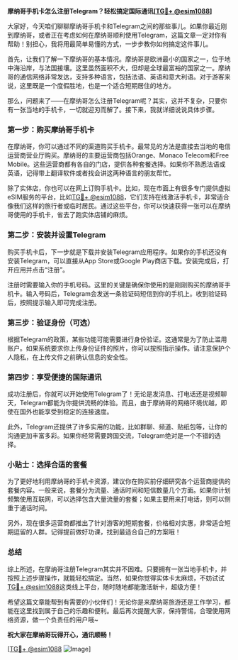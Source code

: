 **摩纳哥手机卡怎么注册Telegram？轻松搞定国际通讯[[TG💪+ @esim1088](https://t.me/s/esim1088)]**

大家好，今天咱们聊聊摩纳哥手机卡和Telegram之间的那些事儿。如果你最近刚到摩纳哥，或者正在考虑如何在摩纳哥顺利使用Telegram，这篇文章一定对你有帮助！别担心，我将用最简单易懂的方式，一步步教你如何搞定这件事儿。

首先，让我们了解一下摩纳哥的基本情况。摩纳哥是欧洲最小的国家之一，位于地中海沿岸，与法国接壤。这里虽然面积不大，但却是全球最富裕的国家之一。摩纳哥的通信网络非常发达，支持多种语言，包括法语、英语和意大利语。对于游客来说，这里既是一个度假胜地，也是一个适合短期居住的地方。

那么，问题来了——在摩纳哥怎么注册Telegram呢？其实，这并不复杂，只要你有一张当地的手机卡，一切就迎刃而解了。接下来，我就详细说说具体步骤。

### 第一步：购买摩纳哥手机卡

在摩纳哥，你可以通过不同的渠道购买手机卡。最常见的方法是直接去当地的电信运营商营业厅购买。摩纳哥的主要运营商包括Orange、Monaco Telecom和Free Mobile。这些运营商都有各自的门店，提供各种套餐选择。如果你不熟悉法语或英语，记得带上翻译软件或者找会讲这两种语言的朋友帮忙。

除了实体店，你也可以在网上订购手机卡。比如，现在市面上有很多专门提供虚拟eSIM服务的平台，比如[TG💪+ @esim1088](https://t.me/s/esim1088)，它们支持在线激活手机卡，非常适合像我们这样的旅行者或临时居民。通过这些平台，你可以快速获得一张可以在摩纳哥使用的手机卡，省去了跑实体店铺的麻烦。

### 第二步：安装并设置Telegram

购买手机卡后，下一步就是下载并安装Telegram应用程序。如果你的手机还没有安装Telegram，可以直接从App Store或Google Play商店下载。安装完成后，打开应用并点击“注册”。

注册时需要输入你的手机号码。这里的关键是确保你使用的是刚刚购买的摩纳哥手机卡。输入号码后，Telegram会发送一条验证码短信到你的手机上。收到验证码后，按照提示输入即可完成注册。

### 第三步：验证身份（可选）

根据Telegram的政策，某些功能可能需要进行身份验证。这通常是为了防止滥用账户。如果系统要求你上传身份证件的照片，你可以按照指示操作。请注意保护个人隐私，在上传文件之前确认信息的安全性。

### 第四步：享受便捷的国际通讯

成功注册后，你就可以开始使用Telegram了！无论是发消息、打电话还是视频聊天，Telegram都能为你提供流畅的体验。而且，由于摩纳哥的网络环境优越，即使在国外也能享受到稳定的连接速度。

此外，Telegram还提供了许多实用的功能，比如群聊、频道、贴纸包等，让你的沟通更加丰富多彩。如果你经常需要跨国交流，Telegram绝对是一个不错的选择。

### 小贴士：选择合适的套餐

为了更好地利用摩纳哥的手机卡资源，建议你在购买前仔细研究各个运营商提供的套餐内容。一般来说，套餐分为流量、通话时间和短信数量几个方面。如果你计划频繁使用互联网，可以选择包含大量流量的套餐；如果主要用来打电话，则可以侧重于通话时间。

另外，现在很多运营商都推出了针对游客的短期套餐，价格相对实惠，非常适合短期逗留的人群。记得提前做好功课，找到最适合自己的方案哦！

### 总结

综上所述，在摩纳哥注册Telegram其实并不困难。只要拥有一张当地手机卡，并按照上述步骤操作，就能轻松搞定。当然，如果你觉得实体卡太麻烦，不妨试试[TG💪+ @esim1088](https://t.me/s/esim1088)这类线上平台，随时随地都能激活新卡，超级方便！

希望这篇文章能帮到有需要的小伙伴们！无论你是来摩纳哥旅游还是工作学习，都能在这里找到属于自己的乐趣和便利。最后再次提醒大家，保持警惕，合理使用网络资源，做一个负责任的用户哦~

**祝大家在摩纳哥玩得开心，通讯顺畅！**

[[TG💪+ @esim1088](https://t.me/s/esim1088) ![Image](https://i.postimg.cc/4NQfJmqS/Snipaste-2025-05-13-00-14-12.png)]